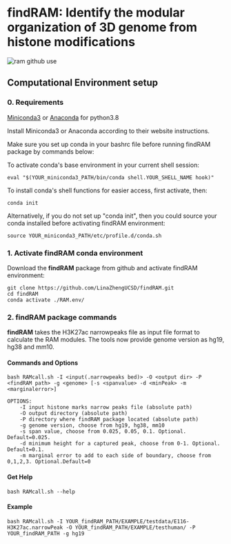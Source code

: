 # findRAM: Identify the modular organization of 3D genome from histone modifications
![ram github use](https://user-images.githubusercontent.com/32208663/163657693-0a571016-e56f-467d-a27e-b59d4bad6919.png)

## Computational Environment setup
### 0. Requirements
[Miniconda3](https://docs.conda.io/en/latest/miniconda.html) or [Anaconda](https://www.anaconda.com/products/distribution) for python3.8  

Install Miniconda3 or Anaconda according to their website instructions. 
   
Make sure you set up conda in your bashrc file before running findRAM package by commands below:  

To activate conda's base environment in your current shell session:   
```
eval "$(YOUR_miniconda3_PATH/bin/conda shell.YOUR_SHELL_NAME hook)"
```

To install conda's shell functions for easier access, first activate, then:   
```
conda init
```
Alternatively, if you do not set up "conda init", then you could source your conda installed before activating findRAM environment:   
```
source YOUR_miniconda3_PATH/etc/profile.d/conda.sh
```
   
### 1. Activate findRAM conda environment
Download the **findRAM** package from github and activate findRAM environment:   
```
git clone https://github.com/LinaZhengUCSD/findRAM.git
cd findRAM
conda activate ./RAM.env/
```
### 2. findRAM package commands
**findRAM** takes the H3K27ac narrowpeaks file as input file format to calculate the RAM modules. The tools now provide genome version as hg19, hg38 and mm10.    
   
#### Commands and Options
```
bash RAMcall.sh -I <input(.narrowpeaks bed)> -O <output dir> -P <findRAM path> -g <genome> [-s <spanvalue> -d <minPeak> -m <marginalerror>]

OPTIONS:
	-I input histone marks narrow peaks file (absolute path)
	-O output directory (absolute path)
	-P directory where findRAM package located (absolute path)
	-g genome version, choose from hg19, hg38, mm10
	-s span value, choose from 0.025, 0.05, 0.1. Optional. Default=0.025.
	-d minimum height for a captured peak, choose from 0-1. Optional. Default=0.1.
	-m marginal error to add to each side of boundary, choose from 0,1,2,3. Optional.Default=0 
```

#### Get Help
```
bash RAMcall.sh --help
```

#### Example
```
bash RAMcall.sh -I YOUR_findRAM_PATH/EXAMPLE/testdata/E116-H3K27ac.narrowPeak -O YOUR_findRAM_PATH/EXAMPLE/testhuman/ -P YOUR_findRAM_PATH -g hg19
```
